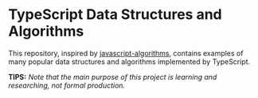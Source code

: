 # TypeScript Data Structures and Algorithms

This repository, inspired by [javascript-algorithms](https://github.com/trekhleb/javascript-algorithms), contains examples of many popular data structures and algorithms implemented by TypeScript.

**TIPS:** _Note that the main purpose of this project is learning and researching, not formal production._
